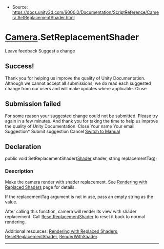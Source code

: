 * Source: https://docs.unity3d.com/6000.0/Documentation/ScriptReference/Camera.SetReplacementShader.html

#  [Camera](https://docs.unity3d.com/6000.0/Documentation/ScriptReference/Camera.html).SetReplacementShader
Leave feedback
Suggest a change
## Success!
Thank you for helping us improve the quality of Unity Documentation. Although we cannot accept all submissions, we do read each suggested change from our users and will make updates where applicable.
Close
## Submission failed
For some reason your suggested change could not be submitted. Please <a>try again</a> in a few minutes. And thank you for taking the time to help us improve the quality of Unity Documentation.
Close
Your name Your email Suggestion* Submit suggestion
Cancel
[Switch to Manual](https://docs.unity3d.com/6000.0/Documentation/Manual/class-Camera.html "Go to Camera Component in the Manual")
## Declaration
public void SetReplacementShader([Shader](https://docs.unity3d.com/6000.0/Documentation/ScriptReference/Shader.html) shader, string replacementTag); 
### Description
Make the camera render with shader replacement.
See [Rendering with Replaced Shaders](https://docs.unity3d.com/6000.0/Documentation/Manual/SL-ShaderReplacement.html) page for details.  
  
If the replacementTag argument is not in use, pass an empty string as the value.  
  
After calling this function, camera will render its view with shader replacement. Call [ResetReplacementShader](https://docs.unity3d.com/6000.0/Documentation/ScriptReference/Camera.ResetReplacementShader.html) to reset it back to normal rendering.  
  
Additional resources: [Rendering with Replaced Shaders](https://docs.unity3d.com/6000.0/Documentation/Manual/SL-ShaderReplacement.html), [ResetReplacementShader](https://docs.unity3d.com/6000.0/Documentation/ScriptReference/Camera.ResetReplacementShader.html), [RenderWithShader](https://docs.unity3d.com/6000.0/Documentation/ScriptReference/Camera.RenderWithShader.html).
* * *

